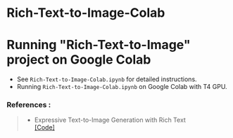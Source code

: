 # Rich-Text-to-Image-Colab

# Running "Rich-Text-to-Image" project on Google Colab
* See `Rich-Text-to-Image-Colab.ipynb` for detailed instructions.  
* Running `Rich-Text-to-Image-Colab.ipynb` on Google Colab with T4 GPU.


### References :   
> * Expressive Text-to-Image Generation with Rich Text  
>[[Code]](https://github.com/songweige/rich-text-to-image)
